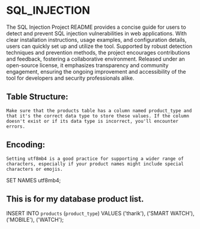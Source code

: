 # SQL_INJECTION

The SQL Injection Project README provides a concise guide for users to detect and prevent SQL injection vulnerabilities in web applications. With clear installation instructions, usage examples, and configuration details, users can quickly set up and utilize the tool. Supported by robust detection techniques and prevention methods, the project encourages contributions and feedback, fostering a collaborative environment. Released under an open-source license, it emphasizes transparency and community engagement, ensuring the ongoing improvement and accessibility of the tool for developers and security professionals alike.



## Table Structure:

    Make sure that the products table has a column named product_type and that it's the correct data type to store these values. If the column doesn't exist or if its data type is incorrect, you'll encounter errors.

## Encoding:

    Setting utf8mb4 is a good practice for supporting a wider range of characters, especially if your product names might include special characters or emojis.
SET NAMES utf8mb4;


## This is for my database product list.



INSERT INTO `products` (`product_type`) VALUES
('tharik'),
('SMART WATCH'),
('MOBILE'),
('WATCH');